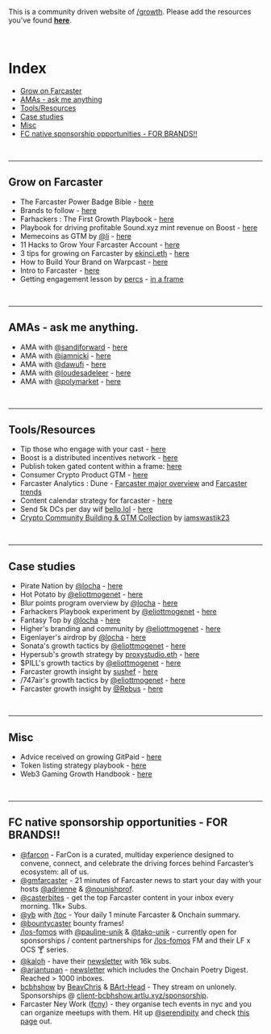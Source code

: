 This is a community driven website of [/growth](https://warpcast.com/~/channel/growth). Please add the resources you've found **[here](https://forms.gle/YjzvtGgnQ84DqXdb7)**.

<br>

# Index
- [Grow on Farcaster](https://growthchannel.xyz/#grow-on-farcaster)
- [AMAs - ask me anything](https://growthchannel.xyz/#toolsresources)
- [Tools/Resources](https://growthchannel.xyz/#toolsresources)
- [Case studies](https://growthchannel.xyz/#case-studies)
- [Misc](https://growthchannel.xyz/#case-studies)
- [FC native sponsorship opportunities - FOR BRANDS!!](https://growthchannel.xyz/#fc-native-sponsorship-opportunities---for-brands)

<br>

------

## Grow on Farcaster
- The Farcaster Power Badge Bible - [here](https://warpcast.com/biji/0x66f05adc)
- Brands to follow - [here](https://warpcast.com/dwr.eth/0x00b6bbc0)
- Farhackers : The First Growth Playbook - [here](https://paragraph.xyz/@farhackers/farhackersplaybook)
- Playbook for driving profitable Sound.xyz mint revenue on Boost - [here](https://warpcast.com/boostxyz/0x0099f80f)
- Memecoins as GTM by [@li](https://warpcast.com/li) - [here](https://warpcast.com/li/0x5f6ef87d)
- 11 Hacks to Grow Your Farcaster Account - [here](https://warpcast.com/percs/0xeb57e275)
- 3 tips for growing on Farcaster by [ekinci.eth](https://warpcast.com/ekinci.eth/0x51be2777) - [here](https://paragraph.xyz/@growthcast/3-tips-for-growing-on-farcaster)
- How to Build Your Brand on Warpcast - [here](https://paragraph.xyz/@lampphotography/how-to-build-your-brand-on-warpcast)
- Intro to Farcaster - [here](https://www.wysr.xyz/p/fast-rope-into-farcaster)
- Getting engagement lesson by [percs](https://warpcast.com/percs) - [in a frame](https://warpcast.com/percs/0xfef13e04)

<br>

-----

## AMAs - ask me anything.
- AMA with [@sandiforward](https://warpcast.com/sandiforward) - [here](https://warpcast.com/kbc/0xcb9b562c)
- AMA with [@iamnicki](https://warpcast.com/iamnicki) - [here](https://warpcast.com/kbc/0xb9baf426)
- AMA with [@dawufi](https://warpcast.com/dawufi) - [here](https://warpcast.com/kbc/0x5b76ccf9) 
- AMA with [@loudesadeleer](https://warpcast.com/loudesadeleer) - [here](https://warpcast.com/kbc/0x90c47a7a) 
- AMA with [@polymarket](https://warpcast.com/polymarket) - [here](https://warpcast.com/kbc/0x5b15f7fd) 

<br>

-----


## Tools/Resources
- Tip those who engage with your cast - [here](https://warpcast.com/ahn.eth/0x196b5238)
- Boost is a distributed incentives network - [here](https://boost.xyz/)
- Publish token gated content within a frame: [here](https://warpcast.com/eliottmogenet/0x13baec1c)
- Consumer Crypto Product GTM - [here](https://warpcast.com/kunalvg/0x9d13fe0f)
- Farcaster Analytics : Dune - [Farcaster major overview](https://dune.com/pixelhack/farcaster) and [Farcaster trends](https://dune.com/ilemi/farcaster-explorer)
- Content calendar strategy for farcaster - [here](https://warpcast.com/lampphotography/0x38f6b8b3)
- Send 5k DCs per day wif [bello.lol](https://warpcast.com/~/channel/bello) - [here](https://warpcast.com/levy/0x33091e0b)
- [Crypto Community Building & GTM Collection](https://www.notion.so/34ac80acf5f14726aedc8c4977a47467) by [iamswastik23](https://x.com/iamswastik23)

<br>

-----


## Case studies
- Pirate Nation by [@locha](https://warpcast.com/locha/) - [here](https://warpcast.com/locha/0xdb27d0ef)
- Hot Potato by [@eliottmogenet](https://warpcast.com/eliottmogenet) - [here](https://warpcast.com/eliottmogenet/0xc3272525) 
- Blur points program overview by [@locha](https://warpcast.com/locha/) - [here](https://warpcast.com/locha/0x87d7ee7e)
- Farhackers Playbook experiment by [@eliottmogenet](https://warpcast.com/eliottmogenet) - [here](https://warpcast.com/eliottmogenet/0x330fe6c4)
- Fantasy Top by [@locha](https://warpcast.com/locha/) - [here](https://warpcast.com/locha/0xac05fe1c)
- Higher's branding and community by [@eliottmogenet](https://warpcast.com/eliottmogenet) - [here](https://warpcast.com/eliottmogenet/0xf0937ca0) 
- Eigenlayer's airdrop by [@locha](https://warpcast.com/locha/) - [here](https://warpcast.com/locha/0x20f6e0fe)
- Sonata's growth tactics by [@eliottmogenet](https://warpcast.com/eliottmogenet) - [here](https://warpcast.com/eliottmogenet/0x78d2b5bd)
- Hypersub's growth strategy by [proxystudio.eth](https://warpcast.com/proxystudio.eth) - [here](https://warpcast.com/proxystudio.eth/0xef3f3cdd)  
- $PILL's growth tactics by [@eliottmogenet](https://warpcast.com/eliottmogenet) - [here](https://warpcast.com/eliottmogenet/0xbbf993c5)
- Farcaster growth insight by [sushef](https://warpcast.com/sushef) - [here](https://warpcast.com/sushef/0xa1ed0e1b)
- /747air's growth tactics by [@eliottmogenet](https://warpcast.com/eliottmogenet) - [here](https://warpcast.com/eliottmogenet/0x8d31ddb4)
- Farcaster growth insight by [@Rebus](https://warpcast.com/rebus/0xfd9ac380) - [here](https://warpcast.com/rebus/0xfd9ac380)

<br>

-----


## Misc
- Advice received on growing GitPaid - [here](https://warpcast.com/sohey.eth/0xa6748511)
- Token listing strategy playbook - [here](https://x.com/ahboyash/status/1810303421037285813)
- Web3 Gaming Growth Handbook - [here](https://x.com/Jihoz_Axie/status/1813340640433807795)

<br>

-----


## FC native sponsorship opportunities - FOR BRANDS!!

- [@farcon](https://warpcast.com/farcon) - FarCon is a curated, multiday experience designed to convene, connect, and celebrate the driving forces behind Farcaster’s ecosystem: all of us.
- [@gmfarcaster](https://warpcast.com/gmfarcaster) - 21 minutes of Farcaster news to start your day with your hosts [@adrienne](https://warpcast.com/adrienne) & [@nounishprof](https://warpcast.com/nounishprof).
- [@casterbites](https://warpcast.com/casterbites) - get the top Farcaster content in your inbox every morning. 11k+ Subs.
- [@yb](https://warpcast.com/yb) with [/toc](https://warpcast.com/~/channel/toc) - Your daily 1 minute Farcaster & Onchain summary.
- [@bountycaster](https://warpcast.com/linda/0xaa6a8838) bounty frames!
- [/los-fomos](https://warpcast.com/~/channel/los-fomos) with [@pauline-unik](https://warpcast.com/pauline-unik) & [@tako-unik](https://warpcast.com/tako-unik) - currently open for sponsorships / content partnerships for [/los-fomos](https://warpcast.com/~/channel/los-fomos) FM and their LF x OCS 🍸 series. 
- [@kaloh](https://warpcast.com/kaloh) - have their [newsletter](https://kaloh.xyz/) with 16k subs.
- [@arjantupan](https://warpcast.com/arjantupan) - [newsletter](https://paragraph.xyz/@trpplffct) which includes the Onchain Poetry Digest. Reached > 1000 inboxes.
- [bcbhshow](https://warpcast.com/~/channel/bcbhshow) by [BeavChris](https://warpcast.com/christin) & [BArt-Head](https://warpcast.com/artlu) - They stream on unlonely. Sponsorships @ [client-bcbhshow.artlu.xyz/sponsorship](https://client-bcbhshow.artlu.xyz/sponsorship).
- Farcaster Ney Work ([fcny](https://warpcast.com/~/channel/fcny)) - they organise tech events in nyc and you can organize meetups with them. Hit up [@serendipity](https://warpcast.com/) and check [this page](https://fcny2.wordpress.com/fcny-sponsorship/) out.
